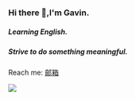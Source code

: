 ### Hi there 👋,I'm Gavin.

##### Learning English.

##### Strive to do something meaningful.

Reach me: [邮箱](mailto:gavinwjw@163.com)

<img src="https://github-readme-stats.vercel.app/api?username=wjw-gavin&show_icons=true&count_private=true&theme=tokyonight">
